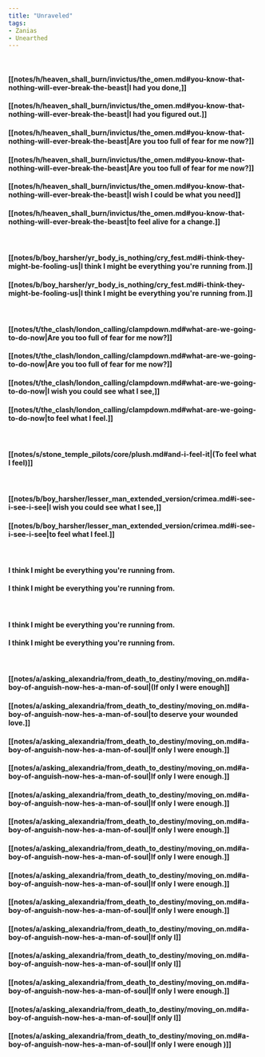 ```yaml
---
title: "Unraveled"
tags:
- Zanias
- Unearthed
---
```

&nbsp;
#### [[notes/h/heaven_shall_burn/invictus/the_omen.md#you-know-that-nothing-will-ever-break-the-beast|I had you done,]]
#### [[notes/h/heaven_shall_burn/invictus/the_omen.md#you-know-that-nothing-will-ever-break-the-beast|I had you figured out.]]
#### [[notes/h/heaven_shall_burn/invictus/the_omen.md#you-know-that-nothing-will-ever-break-the-beast|Are you too full of fear for me now?]]
#### [[notes/h/heaven_shall_burn/invictus/the_omen.md#you-know-that-nothing-will-ever-break-the-beast|Are you too full of fear for me now?]]
#### [[notes/h/heaven_shall_burn/invictus/the_omen.md#you-know-that-nothing-will-ever-break-the-beast|I wish I could be what you need]]
#### [[notes/h/heaven_shall_burn/invictus/the_omen.md#you-know-that-nothing-will-ever-break-the-beast|to feel alive for a change.]]
&nbsp;
#### [[notes/b/boy_harsher/yr_body_is_nothing/cry_fest.md#i-think-they-might-be-fooling-us|I think I might be everything you're running from.]]
#### [[notes/b/boy_harsher/yr_body_is_nothing/cry_fest.md#i-think-they-might-be-fooling-us|I think I might be everything you're running from.]]
&nbsp;
#### [[notes/t/the_clash/london_calling/clampdown.md#what-are-we-going-to-do-now|Are you too full of fear for me now?]]
#### [[notes/t/the_clash/london_calling/clampdown.md#what-are-we-going-to-do-now|Are you too full of fear for me now?]]
#### [[notes/t/the_clash/london_calling/clampdown.md#what-are-we-going-to-do-now|I wish you could see what I see,]]
#### [[notes/t/the_clash/london_calling/clampdown.md#what-are-we-going-to-do-now|to feel what I feel.]]
&nbsp;
#### [[notes/s/stone_temple_pilots/core/plush.md#and-i-feel-it|(To feel what I feel)]]
&nbsp;
#### [[notes/b/boy_harsher/lesser_man_extended_version/crimea.md#i-see-i-see-i-see|I wish you could see what I see,]]
#### [[notes/b/boy_harsher/lesser_man_extended_version/crimea.md#i-see-i-see-i-see|to feel what I feel.]]
&nbsp;
#### I think I might be everything you're running from.
#### I think I might be everything you're running from.
&nbsp;
#### I think I might be everything you're running from.
#### I think I might be everything you're running from.
&nbsp;
#### [[notes/a/asking_alexandria/from_death_to_destiny/moving_on.md#a-boy-of-anguish-now-hes-a-man-of-soul|(If only I were enough]]
#### [[notes/a/asking_alexandria/from_death_to_destiny/moving_on.md#a-boy-of-anguish-now-hes-a-man-of-soul|to deserve your wounded love.]]
#### [[notes/a/asking_alexandria/from_death_to_destiny/moving_on.md#a-boy-of-anguish-now-hes-a-man-of-soul|If only I were enough.]]
#### [[notes/a/asking_alexandria/from_death_to_destiny/moving_on.md#a-boy-of-anguish-now-hes-a-man-of-soul|If only I were enough.]]
#### [[notes/a/asking_alexandria/from_death_to_destiny/moving_on.md#a-boy-of-anguish-now-hes-a-man-of-soul|If only I were enough.]]
#### [[notes/a/asking_alexandria/from_death_to_destiny/moving_on.md#a-boy-of-anguish-now-hes-a-man-of-soul|If only I were enough.]]
#### [[notes/a/asking_alexandria/from_death_to_destiny/moving_on.md#a-boy-of-anguish-now-hes-a-man-of-soul|If only I were enough.]]
#### [[notes/a/asking_alexandria/from_death_to_destiny/moving_on.md#a-boy-of-anguish-now-hes-a-man-of-soul|If only I were enough.]]
#### [[notes/a/asking_alexandria/from_death_to_destiny/moving_on.md#a-boy-of-anguish-now-hes-a-man-of-soul|If only I were enough.]]
#### [[notes/a/asking_alexandria/from_death_to_destiny/moving_on.md#a-boy-of-anguish-now-hes-a-man-of-soul|If only I]]
#### [[notes/a/asking_alexandria/from_death_to_destiny/moving_on.md#a-boy-of-anguish-now-hes-a-man-of-soul|If only I]]
#### [[notes/a/asking_alexandria/from_death_to_destiny/moving_on.md#a-boy-of-anguish-now-hes-a-man-of-soul|If only I were enough.]]
#### [[notes/a/asking_alexandria/from_death_to_destiny/moving_on.md#a-boy-of-anguish-now-hes-a-man-of-soul|If only I]]
#### [[notes/a/asking_alexandria/from_death_to_destiny/moving_on.md#a-boy-of-anguish-now-hes-a-man-of-soul|If only I were enough )]]
